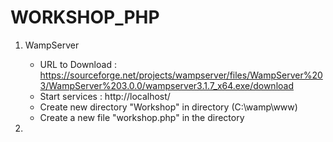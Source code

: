 # WORKSHOP_PHP

1. WampServer
    - URL to Download : https://sourceforge.net/projects/wampserver/files/WampServer%203/WampServer%203.0.0/wampserver3.1.7_x64.exe/download
    - Start services : http://localhost/
    - Create new directory "Workshop" in directory (C:\wamp\www)
    - Create a new file "workshop.php" in the directory
    
2. 

     
